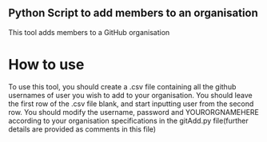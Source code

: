 ## Python Script to add members to an organisation

This tool adds members to a GitHub organisation

# How to use
To use this tool, you should create a .csv file containing all the github usernames of user you wish to add to your organisation. You should leave the first row of the .csv file blank, and start inputting user from the second row. You should modify the username, password and YOURORGNAMEHERE according to your organisation specifications in the gitAdd.py file(further details are provided as comments in this file)